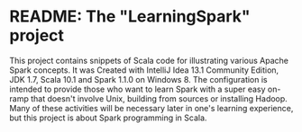 # README: The "LearningSpark" project

This project contains snippets of Scala code for illustrating various
Apache Spark concepts. It was Created with IntelliJ Idea 13.1 Community Edition,
JDK 1.7, Scala 10.1 and Spark 1.1.0 on Windows 8. The configuration is
intended to provide those who want to learn Spark with a super easy on-ramp
that doesn't involve Unix, building from sources or installing Hadoop. Many of
these activities will be necessary later in one's learning experience, but this
project is about Spark programming in Scala.

